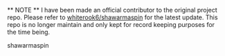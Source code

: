 ** NOTE **
I have been made an official contributor to the original project repo. Please refer to [whiterook6/shawarmaspin](https://github.com/whiterook6/shawarmaspin) for the latest update. This repo is no longer maintain and only kept for record keeping purposes for the time being.

shawarmaspin
